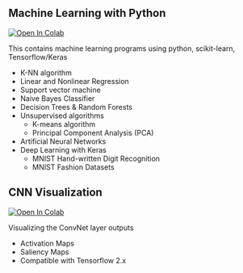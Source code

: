 ## Machine Learning with Python 

[![Open In Colab](https://colab.research.google.com/assets/colab-badge.svg)](https://colab.research.google.com/github/swagatk/python-ml/blob/master/python-ml.ipynb)
   
This contains machine learning programs using python, scikit-learn,
     Tensorflow/Keras

- K-NN algorithm
- Linear and Nonlinear Regression
- Support vector machine
- Naive Bayes Classifier
- Decision Trees & Random Forests
- Unsupervised algorithms
   - K-means algorithm
   - Principal Component Analysis (PCA)
- Artificial Neural Networks
- Deep Learning with Keras
   - MNIST Hand-written Digit Recognition
   - MNIST Fashion Datasets

## CNN Visualization
[![Open In Colab](https://colab.research.google.com/assets/colab-badge.svg)](https://colab.research.google.com/github/swagatk/python-ml/blob/master/CNN_Visualization.ipynb)

Visualizing the ConvNet layer outputs

- Activation Maps
- Saliency Maps
- Compatible with Tensorflow 2.x
